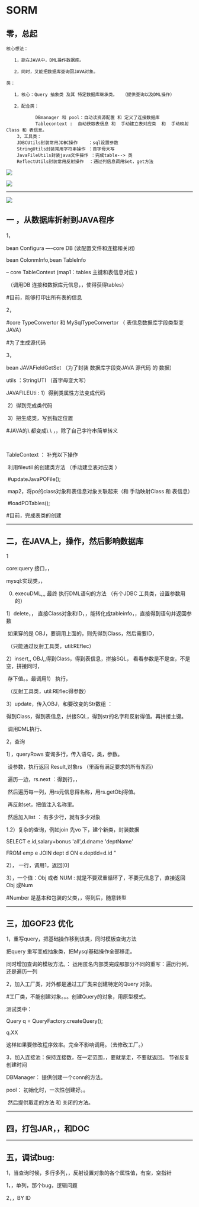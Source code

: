 # SORM

## 零，总起

```
核心想法：

​	1，能在JAVA中，DML操作数据库。

​	2，同时，又能把数据库查询回JAVA对象。

类：

​	1，核心：Query 抽象类 及其 特定数据库继承类。  （提供查询以及DML操作）

​	2，配合类：

​			DBmanager 和 pool：自动读资源配置 和 定义了连接数据库 
​			Tablecontext :	自动获取表信息 和  手动建立表对应类  和  手动映射Class 和 表信息。
	3，工具类：
	JDBCUtils封装常用JDBC操作    ：sql设置参数
	StringUtils封装常用字符串操作 ：首字母大写
	JavaFileUtils封装java文件操作 ：完成table--> 类
	ReflectUtils封装常用反射操作  ：通过列信息调用Set，get方法
```



![](Sorm.assets/v.png)

![](Sorm.assets/p1.png)

-----------------------------

![](Sorm.assets/p2.png)

## 一 ，从数据库折射到JAVA程序

1，

bean  Configura —-core DB    (读配置文件和连接和关闭)

bean ColonmInfo,bean TableInfo  

– core TableContext  (map1：tables  主键和表信息对应  )

​									（调用DB 连接和数据库元信息，，使得获得tables）

#目前，能够打印出所有表的信息





2，

#core TypeConvertor  和 MySqlTypeConvertor （ 表信息数据库字段类型变JAVA）

#为了生成源代码



3，

bean JAVAFieldGetSet   （为了封装 数据库字段变JAVA 源代码 的 数据） 

utils ：StringUTI  （首字母变大写）

JAVAFILEUti : 1）得到类属性方法变成代码

​						2）得到完成类代码

​						3）把生成类，写到指定位置

#JAVA的\ 都变成\\ \   ，，除了自己字符串简单转义

​										

TableContext ：  补充以下操作

​							利用fileutil 的创建类方法   （手动建立表对应类  ）

​							#updateJavaPOFile();

​							map2，将po的class对象和表信息对象关联起来（和  手动映射Class 和 表信息）

​						 #loadPOTables();



#目前，完成表类的创建



-------------------------------------

## 二，在JAVA上，操作，然后影响数据库

1

core:query  接口，，

mysql:实现类，，

0)   execuDML,,,  最终 执行DML语句的方法  （有个JDBC 工具类，设置参数用的）

1）delete，， 直接Class对象和ID，，能转化成tableinfo，，直接得到语句并返回参数

​					如果穿的是 OBJ，要调用上面的，则先得到Class，然后需要ID，

​								（只能通过反射工具类，util:REflec）

2）insert,,  OBJ,,得到Class，得到表信息，拼接SQL， 看看参数是不是空，不是空，拼接同时，

​						存下值。。最调用1） 执行，

​						（反射工具类，util:REflec得参数）

3）update，传入OBJ，和要改变的Str数组  ：

​		得到Class，得到表信息，拼接SQL，得到str的名字和反射得值。再拼接主键。

​		调用DML执行、

 

2，查询

1），queryRows 查询多行，传入语句，类，参数。

​			设参数，执行返回 Result,对象rs  （里面有满足要求的所有东西）

​			遍历一边，rs.next ：得到行，，

​			然后遍历每一列，用rs元信息得名称，用rs.getObj得值。

​										再反射set，把值注入名称里。

​			然后加入list ： 有多少行，就有多少对象



1.2）复杂的查询，例如join 先vo 下，建个新类，封装数据

SELECT e.id,salary+bonus 'all',d.dname 'deptName' 

 FROM emp e  JOIN dept d  ON e.deptId=d.id "



2）， 一行，调用1，返回[0]

3），一个值：Obj 或者 NUM : 就是不要双重循环了，不要元信息了，直接返回Obj 或Num

#Number 是基本和包装的父类，，得到后，随意转型



------------------------------------------------------------------

## 三，加GOF23 优化

1，重写query，把基础操作移到该类，同时模板查询方法

把query 重写变成抽象类，把Mysql基础操作全部移走。

同时增加查询的模板方法。：  运用匿名内部类完成那部分不同的重写：遍历行列，还是遍历一列



2，加入工厂类，对外都是通过工厂类来创建特定的Query 对象。

#工厂类，不能创建对象。。。创建Query的对象，用原型模式。



测试类中：

Query q = QueryFactory.createQuery();

q.XX

这样如果要修改程序效率。完全不影响调用。（去修改工厂。）



3，加入连接池：保持连接数，在一定范围，，要就拿走，不要就返回。 节省反复创建时间

DBManager： 提供创建一个conn的方法。

pool：  初始化时，一次性创建好。。

​			然后提供取走的方法  和 关闭的方法。





-----------------------------------

## 四，打包JAR，，和DOC

-------------------------------------------

## 五，调试bug:

1，当查询时候，多行多列，，反射设置对象的各个属性值，有空，空指针

1，，单列，那个bug，逻辑问题

2，，BY ID